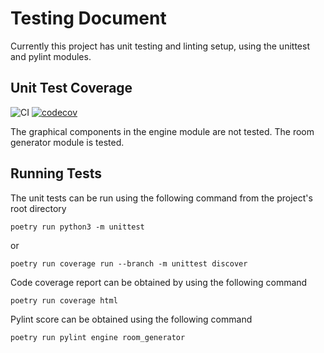 # Testing Document

Currently this project has unit testing and linting setup, using the unittest and pylint modules.

## Unit Test Coverage
![CI](https://github.com/BlueShiftButterfly/tiralabra_procgen/actions/workflows/main.yml/badge.svg)
[![codecov](https://codecov.io/gh/BlueShiftButterfly/tiralabra_procgen/graph/badge.svg?token=TO1ECLJ9QO)](https://codecov.io/gh/BlueShiftButterfly/tiralabra_procgen)

The graphical components in the engine module are not tested. The room generator module is tested.

## Running Tests

The unit tests can be run using the following command from the project's root directory

~~~
poetry run python3 -m unittest 
~~~

or

~~~
poetry run coverage run --branch -m unittest discover
~~~

Code coverage report can be obtained by using the following command

~~~
poetry run coverage html
~~~

Pylint score can be obtained using the following command

~~~
poetry run pylint engine room_generator
~~~